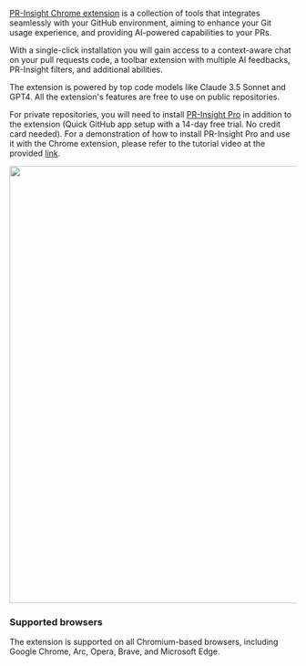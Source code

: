 [PR-Insight Chrome extension](https://chromewebstore.google.com/detail/pr-insight-chrome-extension/ephlnjeghhogofkifjloamocljapahnl) is a collection of tools that integrates seamlessly with your GitHub environment, aiming to enhance your Git usage experience, and providing AI-powered capabilities to your PRs.

With a single-click installation you will gain access to a context-aware chat on your pull requests code, a toolbar extension with multiple AI feedbacks, PR-Insight filters, and additional abilities.

The extension is powered by top code models like Claude 3.5 Sonnet and GPT4. All the extension's features are free to use on public repositories.

For private repositories, you will need to install [PR-Insight Pro](https://github.com/apps/pr-insight-pro) in addition to the extension  (Quick GitHub app setup with a 14-day free trial. No credit card needed).
For a demonstration of how to install PR-Insight Pro and use it with the Chrome extension, please refer to the tutorial video at the provided [link](https://khulnasoft.com/images/pr_insight/private_repos.mp4).

<img src="https://khulnasoft.com/images/pr_insight/PR-InsightChat.gif" width="768">

### Supported browsers

The extension is supported on all Chromium-based browsers, including Google Chrome, Arc, Opera, Brave, and Microsoft Edge.
